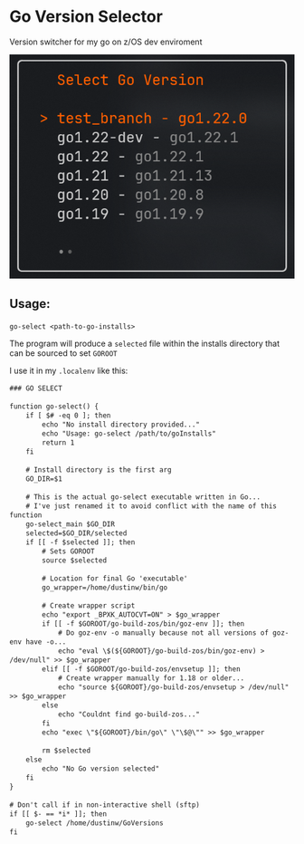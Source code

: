 # Go Version Selector

Version switcher for my go on z/OS dev enviroment


![Screenshot of the interface](https://github.com/dustin-ward/go-select/blob/master/images/ui.png)

## Usage:

`go-select <path-to-go-installs>`

The program will produce a `selected` file within the installs directory that can be sourced to set `GOROOT`

I use it in my `.localenv` like this:

```
### GO SELECT

function go-select() {
    if [ $# -eq 0 ]; then
        echo "No install directory provided..."
        echo "Usage: go-select /path/to/goInstalls"
        return 1
    fi

    # Install directory is the first arg
    GO_DIR=$1

    # This is the actual go-select executable written in Go...
    # I've just renamed it to avoid conflict with the name of this function
    go-select_main $GO_DIR
    selected=$GO_DIR/selected
    if [[ -f $selected ]]; then
        # Sets GOROOT
        source $selected

        # Location for final Go 'executable'
        go_wrapper=/home/dustinw/bin/go

        # Create wrapper script
        echo "export _BPXK_AUTOCVT=ON" > $go_wrapper
        if [[ -f $GOROOT/go-build-zos/bin/goz-env ]]; then
            # Do goz-env -o manually because not all versions of goz-env have -o...
            echo "eval \$(${GOROOT}/go-build-zos/bin/goz-env) > /dev/null" >> $go_wrapper
        elif [[ -f $GOROOT/go-build-zos/envsetup ]]; then
            # Create wrapper manually for 1.18 or older...
            echo "source ${GOROOT}/go-build-zos/envsetup > /dev/null" >> $go_wrapper
        else
            echo "Couldnt find go-build-zos..."
        fi
        echo "exec \"${GOROOT}/bin/go\" \"\$@\"" >> $go_wrapper

        rm $selected
    else
        echo "No Go version selected"
    fi
}

# Don't call if in non-interactive shell (sftp)
if [[ $- == *i* ]]; then
    go-select /home/dustinw/GoVersions
fi
```
